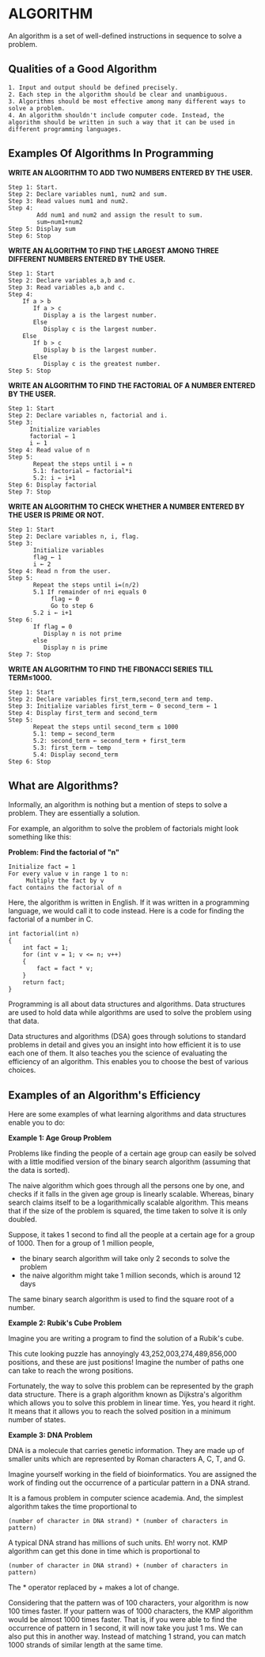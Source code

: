 # ALGORITHM
An algorithm is a set of well-defined instructions in sequence to solve a problem.

## Qualities of a Good Algorithm

    1. Input and output should be defined precisely.
    2. Each step in the algorithm should be clear and unambiguous.
    3. Algorithms should be most effective among many different ways to solve a problem.
    4. An algorithm shouldn't include computer code. Instead, the algorithm should be written in such a way that it can be used in different programming languages.

## Examples Of Algorithms In Programming
**WRITE AN ALGORITHM TO ADD TWO NUMBERS ENTERED BY THE USER.**

    Step 1: Start.
    Step 2: Declare variables num1, num2 and sum.
    Step 3: Read values num1 and num2. 
    Step 4: 
            Add num1 and num2 and assign the result to sum.
            sum←num1+num2
    Step 5: Display sum
    Step 6: Stop


**WRITE AN ALGORITHM TO FIND THE LARGEST AMONG THREE DIFFERENT NUMBERS ENTERED BY THE USER.**

    Step 1: Start
    Step 2: Declare variables a,b and c.
    Step 3: Read variables a,b and c.
    Step 4: 
        If a > b
           If a > c
              Display a is the largest number.
           Else
              Display c is the largest number.
        Else
           If b > c
              Display b is the largest number.
           Else
              Display c is the greatest number.  
    Step 5: Stop

**WRITE AN ALGORITHM TO FIND THE FACTORIAL OF A NUMBER ENTERED BY THE USER.**

    Step 1: Start
    Step 2: Declare variables n, factorial and i.
    Step 3: 
          Initialize variables
          factorial ← 1
          i ← 1
    Step 4: Read value of n
    Step 5: 
           Repeat the steps until i = n
           5.1: factorial ← factorial*i
           5.2: i ← i+1
    Step 6: Display factorial
    Step 7: Stop

**WRITE AN ALGORITHM TO CHECK WHETHER A NUMBER ENTERED BY THE USER IS PRIME OR NOT.**

    Step 1: Start
    Step 2: Declare variables n, i, flag.
    Step 3: 
           Initialize variables
           flag ← 1
           i ← 2  
    Step 4: Read n from the user.
    Step 5: 
           Repeat the steps until i=(n/2)
           5.1 If remainder of n÷i equals 0
                flag ← 0
                Go to step 6
           5.2 i ← i+1
    Step 6: 
           If flag = 0
              Display n is not prime
           else
              Display n is prime
    Step 7: Stop

**WRITE AN ALGORITHM TO FIND THE FIBONACCI SERIES TILL TERM≤1000.**

    Step 1: Start 
    Step 2: Declare variables first_term,second_term and temp. 
    Step 3: Initialize variables first_term ← 0 second_term ← 1 
    Step 4: Display first_term and second_term 
    Step 5: 
           Repeat the steps until second_term ≤ 1000 
           5.1: temp ← second_term 
           5.2: second_term ← second_term + first_term 
           5.3: first_term ← temp 
           5.4: Display second_term 
    Step 6: Stop
    
## What are Algorithms?

Informally, an algorithm is nothing but a mention of steps to solve a problem. They are essentially a solution.

For example, an algorithm to solve the problem of factorials might look something like this:

**Problem: Find the factorial of "n"**

    Initialize fact = 1
    For every value v in range 1 to n:
         Multiply the fact by v
    fact contains the factorial of n
    
Here, the algorithm is written in English. If it was written in a programming language, we would call it to code instead. Here is a code for finding the factorial of a number in C.

    int factorial(int n) 
    {
        int fact = 1;
        for (int v = 1; v <= n; v++) 
        {
            fact = fact * v;
        }
        return fact;
    }
    
Programming is all about data structures and algorithms. Data structures are used to hold data while algorithms are used to solve the problem using that data.

Data structures and algorithms (DSA) goes through solutions to standard problems in detail and gives you an insight into how efficient it is to use each one of them. It also teaches you the science of evaluating the efficiency of an algorithm. This enables you to choose the best of various choices.

## Examples of an Algorithm's Efficiency

Here are some examples of what learning algorithms and data structures enable you to do:

**Example 1: Age Group Problem**

Problems like finding the people of a certain age group can easily be solved with a little modified version of the binary search algorithm (assuming that the data is sorted).

The naive algorithm which goes through all the persons one by one, and checks if it falls in the given age group is linearly scalable. Whereas, binary search claims itself to be a logarithmically scalable algorithm. This means that if the size of the problem is squared, the time taken to solve it is only doubled.

Suppose, it takes 1 second to find all the people at a certain age for a group of 1000. Then for a group of 1 million people,

- the binary search algorithm will take only 2 seconds to solve the problem
- the naive algorithm might take 1 million seconds, which is around 12 days

The same binary search algorithm is used to find the square root of a number.

**Example 2: Rubik's Cube Problem**

Imagine you are writing a program to find the solution of a Rubik's cube.

This cute looking puzzle has annoyingly 43,252,003,274,489,856,000 positions, and these are just positions! Imagine the number of paths one can take to reach the wrong positions.

Fortunately, the way to solve this problem can be represented by the graph data structure. There is a graph algorithm known as Dijkstra's algorithm which allows you to solve this problem in linear time. Yes, you heard it right. It means that it allows you to reach the solved position in a minimum number of states.

**Example 3: DNA Problem**

DNA is a molecule that carries genetic information. They are made up of smaller units which are represented by Roman characters A, C, T, and G.

Imagine yourself working in the field of bioinformatics. You are assigned the work of finding out the occurrence of a particular pattern in a DNA strand.

It is a famous problem in computer science academia. And, the simplest algorithm takes the time proportional to

    (number of character in DNA strand) * (number of characters in pattern)

A typical DNA strand has millions of such units. Eh! worry not. KMP algorithm can get this done in time which is proportional to

    (number of character in DNA strand) + (number of characters in pattern)

The  *  operator replaced by  +  makes a lot of change.

Considering that the pattern was of 100 characters, your algorithm is now 100 times faster. If your pattern was of 1000 characters, the KMP algorithm would be almost 1000 times faster. That is, if you were able to find the occurrence of pattern in 1 second, it will now take you just 1 ms. We can also put this in another way. Instead of matching 1 strand, you can match 1000 strands of similar length at the same time.
